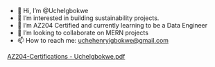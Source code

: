 - 👋 Hi, I’m @UcheIgbokwe
- 👀 I’m interested in building sustainability projects.
- 🌱 I’m AZ204 Certified and currently learning to be a Data Engineer
- 💞️ I’m looking to collaborate on MERN projects
- 📫 How to reach me: uchehenryigbokwe@gmail.com

<!---
UcheIgbokwe/UcheIgbokwe is a ✨ special ✨ repository because its `README.md` (this file) appears on your GitHub profile.
You can click the Preview link to take a look at your changes.
--->
[AZ204-Certifications - UcheIgbokwe.pdf](https://github.com/UcheIgbokwe/UcheIgbokwe/files/12328206/AZ204-Certifications.-.UcheIgbokwe-2748._.Microsoft.Learn.pdf)
